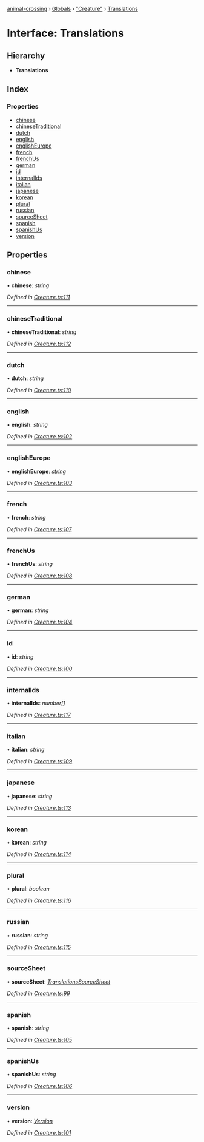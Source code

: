 [animal-crossing](../README.md) › [Globals](../globals.md) › ["Creature"](../modules/_creature_.md) › [Translations](_creature_.translations.md)

# Interface: Translations

## Hierarchy

* **Translations**

## Index

### Properties

* [chinese](_creature_.translations.md#chinese)
* [chineseTraditional](_creature_.translations.md#chinesetraditional)
* [dutch](_creature_.translations.md#dutch)
* [english](_creature_.translations.md#english)
* [englishEurope](_creature_.translations.md#englisheurope)
* [french](_creature_.translations.md#french)
* [frenchUs](_creature_.translations.md#frenchus)
* [german](_creature_.translations.md#german)
* [id](_creature_.translations.md#id)
* [internalIds](_creature_.translations.md#internalids)
* [italian](_creature_.translations.md#italian)
* [japanese](_creature_.translations.md#japanese)
* [korean](_creature_.translations.md#korean)
* [plural](_creature_.translations.md#plural)
* [russian](_creature_.translations.md#russian)
* [sourceSheet](_creature_.translations.md#sourcesheet)
* [spanish](_creature_.translations.md#spanish)
* [spanishUs](_creature_.translations.md#spanishus)
* [version](_creature_.translations.md#version)

## Properties

###  chinese

• **chinese**: *string*

*Defined in [Creature.ts:111](https://github.com/Norviah/animal-crossing/blob/95a2959/module/types/Creature.ts#L111)*

___

###  chineseTraditional

• **chineseTraditional**: *string*

*Defined in [Creature.ts:112](https://github.com/Norviah/animal-crossing/blob/95a2959/module/types/Creature.ts#L112)*

___

###  dutch

• **dutch**: *string*

*Defined in [Creature.ts:110](https://github.com/Norviah/animal-crossing/blob/95a2959/module/types/Creature.ts#L110)*

___

###  english

• **english**: *string*

*Defined in [Creature.ts:102](https://github.com/Norviah/animal-crossing/blob/95a2959/module/types/Creature.ts#L102)*

___

###  englishEurope

• **englishEurope**: *string*

*Defined in [Creature.ts:103](https://github.com/Norviah/animal-crossing/blob/95a2959/module/types/Creature.ts#L103)*

___

###  french

• **french**: *string*

*Defined in [Creature.ts:107](https://github.com/Norviah/animal-crossing/blob/95a2959/module/types/Creature.ts#L107)*

___

###  frenchUs

• **frenchUs**: *string*

*Defined in [Creature.ts:108](https://github.com/Norviah/animal-crossing/blob/95a2959/module/types/Creature.ts#L108)*

___

###  german

• **german**: *string*

*Defined in [Creature.ts:104](https://github.com/Norviah/animal-crossing/blob/95a2959/module/types/Creature.ts#L104)*

___

###  id

• **id**: *string*

*Defined in [Creature.ts:100](https://github.com/Norviah/animal-crossing/blob/95a2959/module/types/Creature.ts#L100)*

___

###  internalIds

• **internalIds**: *number[]*

*Defined in [Creature.ts:117](https://github.com/Norviah/animal-crossing/blob/95a2959/module/types/Creature.ts#L117)*

___

###  italian

• **italian**: *string*

*Defined in [Creature.ts:109](https://github.com/Norviah/animal-crossing/blob/95a2959/module/types/Creature.ts#L109)*

___

###  japanese

• **japanese**: *string*

*Defined in [Creature.ts:113](https://github.com/Norviah/animal-crossing/blob/95a2959/module/types/Creature.ts#L113)*

___

###  korean

• **korean**: *string*

*Defined in [Creature.ts:114](https://github.com/Norviah/animal-crossing/blob/95a2959/module/types/Creature.ts#L114)*

___

###  plural

• **plural**: *boolean*

*Defined in [Creature.ts:116](https://github.com/Norviah/animal-crossing/blob/95a2959/module/types/Creature.ts#L116)*

___

###  russian

• **russian**: *string*

*Defined in [Creature.ts:115](https://github.com/Norviah/animal-crossing/blob/95a2959/module/types/Creature.ts#L115)*

___

###  sourceSheet

• **sourceSheet**: *[TranslationsSourceSheet](../enums/_creature_.translationssourcesheet.md)*

*Defined in [Creature.ts:99](https://github.com/Norviah/animal-crossing/blob/95a2959/module/types/Creature.ts#L99)*

___

###  spanish

• **spanish**: *string*

*Defined in [Creature.ts:105](https://github.com/Norviah/animal-crossing/blob/95a2959/module/types/Creature.ts#L105)*

___

###  spanishUs

• **spanishUs**: *string*

*Defined in [Creature.ts:106](https://github.com/Norviah/animal-crossing/blob/95a2959/module/types/Creature.ts#L106)*

___

###  version

• **version**: *[Version](../enums/_creature_.version.md)*

*Defined in [Creature.ts:101](https://github.com/Norviah/animal-crossing/blob/95a2959/module/types/Creature.ts#L101)*
